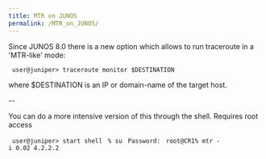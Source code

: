 ```yaml
---
title: MTR on JUNOS
permalink: /MTR_on_JUNOS/
---
```


Since JUNOS 8.0 there is a new option which allows to run traceroute in a 'MTR-like' mode:

` user@juniper> traceroute monitor $DESTINATION`

where $DESTINATION is an IP or domain-name of the target host.

--

You can do a more intensive version of this through the shell. Requires root access

` user@juniper> start shell`
` % su`
` Password:`
` root@CR1% mtr -i 0.02 4.2.2.2`
